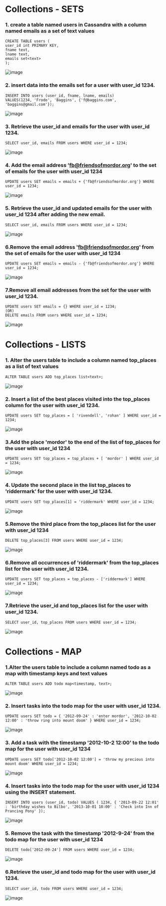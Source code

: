
# Collections - SETS 

### 1. create a table named users in Cassandra with a column named emails as a set of text values 

    CREATE TABLE users ( 
    user_id int PRIMARY KEY, 
    fname text, 
    lname text, 
    emails set<text> 
    ); 

 ![image](https://github.com/mvharsh/Big-Data/assets/111365320/5f4ed098-28c1-426c-8329-64d96f46997b)


### 2. insert data into the emails set for a user with user_id 1234. 
    INSERT INTO users (user_id, fname, lname, emails) 
    VALUES(1234, 'Frodo', 'Baggins', {'f@baggins.com', 'baggins@gmail.com'}); 

 ![image](https://github.com/mvharsh/Big-Data/assets/111365320/1d46d300-546f-4a8e-b347-181412345ae4)


### 3. Retrieve the user_id and emails for the user with user_id 1234. 
    SELECT user_id, emails FROM users WHERE user_id = 1234; 

 ![image](https://github.com/mvharsh/Big-Data/assets/111365320/4a3dfcb8-baca-4a9f-a527-6180784f6e19)


### 4. Add the email address 'fb@friendsofmordor.org' to the set of emails for the user with user_id 1234 
    UPDATE users SET emails = emails + {'fb@friendsofmordor.org'} WHERE user_id = 1234; 

 ![image](https://github.com/mvharsh/Big-Data/assets/111365320/5025826f-02ec-40ee-afcd-653563dec76c)


### 5. Retrieve the user_id and updated emails for the user with user_id 1234 after adding the new email. 
    SELECT user_id, emails FROM users WHERE user_id = 1234; 

 ![image](https://github.com/mvharsh/Big-Data/assets/111365320/12650686-f802-4461-8e6e-96c502385d63)


### 6.Remove the email address 'fb@friendsofmordor.org' from the set of emails for the user with user_id 1234 
    UPDATE users SET emails = emails - {'fb@friendsofmordor.org'} WHERE user_id = 1234; 

 ![image](https://github.com/mvharsh/Big-Data/assets/111365320/2ae94e9c-44ac-43cd-a65a-1c30fdcc45c1)


### 7.Remove all email addresses from the set for the user with user_id 1234. 
    UPDATE users SET emails = {} WHERE user_id = 1234; 
    (OR) 
    DELETE emails FROM users WHERE user_id = 1234; 

 ![image](https://github.com/mvharsh/Big-Data/assets/111365320/4154bf68-0b4a-43f4-a217-0c34010be725)


# Collections - LISTS 

### 1. Alter the users table to include a column named top_places as a list of text values 
    ALTER TABLE users ADD top_places list<text>; 
![image](https://github.com/mvharsh/Big-Data/assets/111365320/b7430cb5-04ae-4bde-ae5d-bdef7f5936db)

 
### 2. Insert a list of the best places visited into the top_places column for the user with user_id 1234. 
    UPDATE users SET top_places = [ 'rivendell', 'rohan' ] WHERE user_id = 1234; 

 ![image](https://github.com/mvharsh/Big-Data/assets/111365320/e995015b-fc2c-48f7-ac78-800d99a5588c)


### 3.Add the place 'mordor' to the end of the list of top_places for the user with user_id 1234
    UPDATE users SET top_places = top_places + [ 'mordor' ] WHERE user_id = 1234; 

 ![image](https://github.com/mvharsh/Big-Data/assets/111365320/e102673f-6adb-4832-944c-a9e7fa963eb7)


### 4. Update the second place in the list top_places to 'riddermark' for the user with user_id 1234. 
    UPDATE users SET top_places[1] = 'riddermark' WHERE user_id = 1234; 

 ![image](https://github.com/mvharsh/Big-Data/assets/111365320/c63f5c10-37a8-4b54-8b81-55446dc5b153)


### 5.Remove the third place from the top_places list for the user with user_id 1234 
    DELETE top_places[3] FROM users WHERE user_id = 1234; 

 ![image](https://github.com/mvharsh/Big-Data/assets/111365320/2e4dbc4e-7c86-41d5-8c28-a5d6af372ec5)


### 6.Remove all occurrences of 'riddermark' from the top_places list for the user with user_id 1234. 
    UPDATE users SET top_places = top_places - ['riddermark'] WHERE user_id = 1234; 
 
![image](https://github.com/mvharsh/Big-Data/assets/111365320/78dd14af-1914-4f8d-90ae-78203b58ea42)


### 7.Retrieve the user_id and top_places list for the user with user_id 1234. 
    SELECT user_id, top_places FROM users WHERE user_id = 1234; 

 ![image](https://github.com/mvharsh/Big-Data/assets/111365320/5c04d32d-3ae8-4af2-9af2-f7b4561dc024)


# Collections - MAP 

### 1.Alter the users table to include a column named todo as a map with timestamp keys and text values 
    ALTER TABLE users ADD todo map<timestamp, text>; 

 ![image](https://github.com/mvharsh/Big-Data/assets/111365320/61d394fd-84fb-42a3-a83b-c90c72b3df9b)


### 2. Insert tasks into the todo map for the user with user_id 1234. 
    UPDATE users SET todo = { '2012-09-24' : 'enter mordor', '2012-10-02 12:00' : 'throw ring into mount doom' } WHERE user_id = 1234; 

 ![image](https://github.com/mvharsh/Big-Data/assets/111365320/b7b6886c-4c80-4b32-ad72-30e0d6a57492)


### 3. Add a task with the timestamp '2012-10-2 12:00' to the todo map for the user with user_id 1234 
    UPDATE users SET todo['2012-10-02 12:00'] = 'throw my precious into mount doom' WHERE user_id = 1234; 

 ![image](https://github.com/mvharsh/Big-Data/assets/111365320/93182892-6ec5-4056-b9a3-3ab144281d19)


### 4. Insert tasks into the todo map for the user with user_id 1234 using the INSERT statement. 
    INSERT INTO users (user_id, todo) VALUES ( 1234, { '2013-09-22 12:01' : 'birthday wishes to Bilbo', '2013-10-01 18:00' : 'Check into Inn of Prancing Pony' }); 

 ![image](https://github.com/mvharsh/Big-Data/assets/111365320/987f99c9-502a-4066-883d-b4b8c118d3fa)


### 5. Remove the task with the timestamp '2012-9-24' from the todo map for the user with user_id 1234 
    DELETE todo['2012-09-24'] FROM users WHERE user_id = 1234;

 ![image](https://github.com/mvharsh/Big-Data/assets/111365320/d9e18cbe-2f8a-4ebd-9c58-09b303dd2f1c)

 
### 6.Retrieve the user_id and todo map for the user with user_id 1234. 
    SELECT user_id, todo FROM users WHERE user_id = 1234; 

 ![image](https://github.com/mvharsh/Big-Data/assets/111365320/f785b751-3d6c-4168-a5a9-1138be6874ee)



